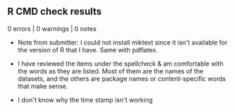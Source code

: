 ## R CMD check results

0 errors | 0 warnings | 0 notes

* Note from submitter: I could not install miktext since it isn't available 
for the version of R that I have. Same with pdflatex. 
* I have reviewed the items under the spellcheck & am comfortable with the words
as they are listed. Most of them are the names of the datasets, and the others
are package names or content-specific words that make sense.

* I don't know why the time stamp isn't working

